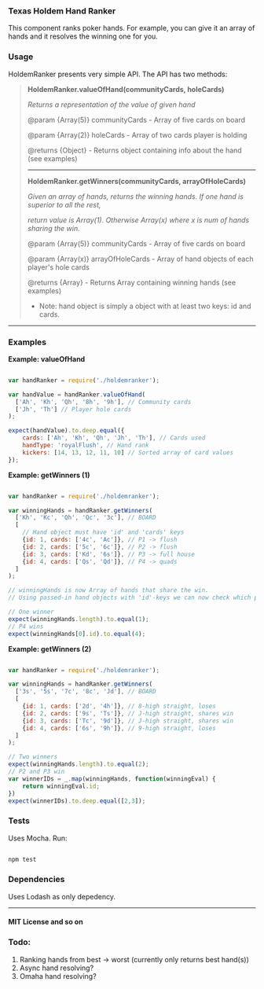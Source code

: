 ### Texas Holdem Hand Ranker

This component ranks poker hands. For example, you can give it an array of hands and it resolves the winning one for you.

### Usage

HoldemRanker presents very simple API. The API has two methods:

> **HoldemRanker.valueOfHand(communityCards, holeCards)**
>
> *Returns a representation of the value of given hand*
>
> @param {Array(5)} communityCards - Array of five cards on board
>
> @param {Array(2)} holeCards - Array of two cards player is holding
>
> @returns {Object} - Returns object containing info about the hand (see examples)
>
> ---
>
> **HoldemRanker.getWinners(communityCards, arrayOfHoleCards)**
>
> *Given an array of hands, returns the winning hands. If one hand is superior to all the rest,*
>
> *return value is Array(1). Otherwise Array(x) where x is num of hands sharing the win.*
>
> @param {Array(5)} communityCards - Array of five cards on board
>
> @param {Array(x)} arrayOfHoleCards - Array of hand objects of each player's hole cards
>
> @returns {Array} - Returns Array containing winning hands (see examples)
>
> * Note: hand object is simply a object with at least two keys: id and cards.

---

### Examples

**Example: valueOfHand**
```javascript

var handRanker = require('./holdemranker');

var handValue = handRanker.valueOfHand(
  ['Ah', 'Kh', 'Qh', '8h', '9h'], // Community cards
  ['Jh', 'Th'] // Player hole cards
);

expect(handValue).to.deep.equal({
	cards: ['Ah', 'Kh', 'Qh', 'Jh', 'Th'], // Cards used
	handType: 'royalFlush', // Hand rank
	kickers: [14, 13, 12, 11, 10] // Sorted array of card values
});


```

**Example: getWinners (1)**
```javascript

var handRanker = require('./holdemranker');

var winningHands = handRanker.getWinners(
  ['Kh', 'Kc', 'Qh', 'Qc', '3c'], // BOARD
  [
    // Hand object must have 'id' and 'cards' keys
    {id: 1, cards: ['4c', 'Ac']}, // P1 -> flush
    {id: 2, cards: ['5c', '6c']}, // P2 -> flush
    {id: 3, cards: ['Kd', '6s']}, // P3 -> full house
    {id: 4, cards: ['Qs', 'Qd']}, // P4 -> quads
  ]
);

// winningHands is now Array of hands that share the win.
// Using passed-in hand objects with 'id'-keys we can now check which player won.

// One winner
expect(winningHands.length).to.equal(1);
// P4 wins
expect(winningHands[0].id).to.equal(4);

```

**Example: getWinners (2)**
```javascript

var handRanker = require('./holdemranker');

var winningHands = handRanker.getWinners(
  ['3s', '5s', '7c', '8c', 'Jd'], // BOARD
  [
    {id: 1, cards: ['2d', '4h']}, // 8-high straight, loses
    {id: 2, cards: ['9s', 'Ts']}, // J-high straight, shares win
    {id: 3, cards: ['Tc', '9d']}, // J-high straight, shares win
    {id: 4, cards: ['6s', '9h']}, // 9-high straight, loses
  ]
);

// Two winners
expect(winningHands.length).to.equal(2);
// P2 and P3 win
var winnerIDs = _.map(winningHands, function(winningEval) {
	return winningEval.id;
})
expect(winnerIDs).to.deep.equal([2,3]);

```

### Tests

Uses Mocha. Run:

```javascript

npm test

```

### Dependencies

Uses Lodash as only depedency.

--- 

#### MIT License and so on

### Todo:

1. Ranking hands from best -> worst (currently only returns best hand(s))
2. Async hand resolving?
3. Omaha hand resolving?